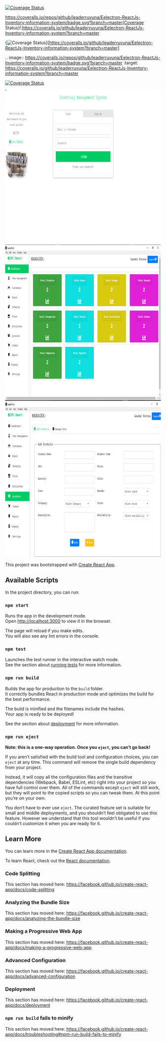 [![Coverage Status](https://coveralls.io/repos/github/leaderruvuna/Eelectron-ReactJs-Inventory-information-system/badge.svg?branch=master)](https://coveralls.io/github/leaderruvuna/Eelectron-ReactJs-Inventory-information-system?branch=master)

https://coveralls.io/repos/github/leaderruvuna/Eelectron-ReactJs-Inventory-information-system/badge.svg?branch=master(Coverage Status)!:https://coveralls.io/github/leaderruvuna/Eelectron-ReactJs-Inventory-information-system?branch=master

{<img src="https://coveralls.io/repos/github/leaderruvuna/Eelectron-ReactJs-Inventory-information-system/badge.svg?branch=master" alt="Coverage Status" />}[https://coveralls.io/github/leaderruvuna/Eelectron-ReactJs-Inventory-information-system?branch=master]

.. image:: https://coveralls.io/repos/github/leaderruvuna/Eelectron-ReactJs-Inventory-information-system/badge.svg?branch=master
:target: https://coveralls.io/github/leaderruvuna/Eelectron-ReactJs-Inventory-information-system?branch=master


<a href='https://coveralls.io/github/leaderruvuna/Eelectron-ReactJs-Inventory-information-system?branch=master'><img src='https://coveralls.io/repos/github/leaderruvuna/Eelectron-ReactJs-Inventory-information-system/badge.svg?branch=master' alt='Coverage Status' /></a>

<img src="./Images/login.png" width="1500" height="500">  
<img src="./Images/main1.png" width="1500" height="500"> 
<img src="./Images/main2.png" width="1500" height="500"> 



This project was bootstrapped with [Create React App](https://github.com/facebook/create-react-app).

## Available Scripts

In the project directory, you can run:

### `npm start`

Runs the app in the development mode.<br>
Open [http://localhost:3000](http://localhost:3000) to view it in the browser.

The page will reload if you make edits.<br>
You will also see any lint errors in the console.

### `npm test`

Launches the test runner in the interactive watch mode.<br>
See the section about [running tests](https://facebook.github.io/create-react-app/docs/running-tests) for more information.

### `npm run build`

Builds the app for production to the `build` folder.<br>
It correctly bundles React in production mode and optimizes the build for the best performance.

The build is minified and the filenames include the hashes.<br>
Your app is ready to be deployed!

See the section about [deployment](https://facebook.github.io/create-react-app/docs/deployment) for more information.

### `npm run eject`

**Note: this is a one-way operation. Once you `eject`, you can’t go back!**

If you aren’t satisfied with the build tool and configuration choices, you can `eject` at any time. This command will remove the single build dependency from your project.

Instead, it will copy all the configuration files and the transitive dependencies (Webpack, Babel, ESLint, etc) right into your project so you have full control over them. All of the commands except `eject` will still work, but they will point to the copied scripts so you can tweak them. At this point you’re on your own.

You don’t have to ever use `eject`. The curated feature set is suitable for small and middle deployments, and you shouldn’t feel obligated to use this feature. However we understand that this tool wouldn’t be useful if you couldn’t customize it when you are ready for it.

## Learn More

You can learn more in the [Create React App documentation](https://facebook.github.io/create-react-app/docs/getting-started).

To learn React, check out the [React documentation](https://reactjs.org/).

### Code Splitting

This section has moved here: https://facebook.github.io/create-react-app/docs/code-splitting

### Analyzing the Bundle Size

This section has moved here: https://facebook.github.io/create-react-app/docs/analyzing-the-bundle-size

### Making a Progressive Web App

This section has moved here: https://facebook.github.io/create-react-app/docs/making-a-progressive-web-app

### Advanced Configuration

This section has moved here: https://facebook.github.io/create-react-app/docs/advanced-configuration

### Deployment

This section has moved here: https://facebook.github.io/create-react-app/docs/deployment

### `npm run build` fails to minify

This section has moved here: https://facebook.github.io/create-react-app/docs/troubleshooting#npm-run-build-fails-to-minify
